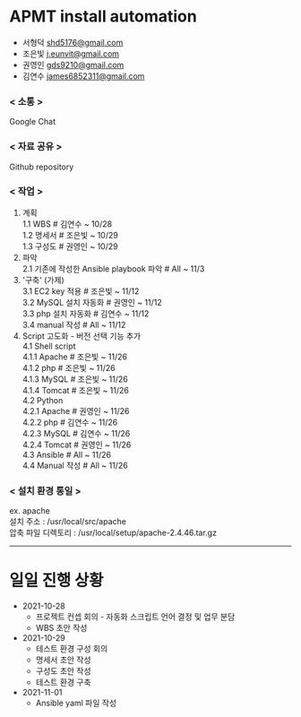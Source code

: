 # APMT install automation

- 서형덕 shd5176@gmail.com
- 조은빛 j.eunvit@gmail.com
- 권영인 gds9210@gmail.com
- 김연수 james6852311@gmail.com

### < 소통 >
Google Chat  

### < 자료 공유 >
Github repository  

### < 작업 >
1. 계획  
  1.1 WBS					# 김연수	~ 10/28  
  1.2 명세서				# 조은빛	~ 10/29  
  1.3 구성도				# 권영인	~ 10/29  
2. 파악  
  2.1 기존에 작성한 Ansible playbook 파악	# All	~ 11/3  
3. '구축' (가제)    
  3.1 EC2 key 적용				# 조은빛	~ 11/12  
  3.2 MySQL 설치 자동화			# 권영인	~ 11/12  
  3.3 php 설치 자동화			# 김연수	~ 11/12  
  3.4 manual 작성				# All	~ 11/12  
4. Script 고도화 - 버전 선택 기능 추가  
  4.1 Shell script  
    4.1.1 Apache				# 조은빛	~ 11/26  
    4.1.2 php				# 조은빛	~ 11/26  
    4.1.3 MySQL				# 조은빛	~ 11/26  
    4.1.4 Tomcat				# 조은빛	~ 11/26  
  4.2 Python  
    4.2.1 Apache				# 권영인	~ 11/26  
    4.2.2 php				# 김연수	~ 11/26  
    4.2.3 MySQL				# 김연수	~ 11/26  
    4.2.4 Tomcat				# 권영인	~ 11/26  
  4.3 Ansible				# All	~ 11/26  
  4.4 Manual 작성				# All	~ 11/26  

### < 설치 환경 통일 >
ex. apache  
설치 주소 : /usr/local/src/apache  
압축 파일 디렉토리 : /usr/local/setup/apache-2.4.46.tar.gz  

---------
# 일일 진행 상황
- 2021-10-28  
    - 프로젝트 컨셉 회의 - 자동화 스크립트 언어 결정 및 업무 분담
    - WBS 초안 작성
- 2021-10-29
    - 테스트 환경 구성 회의
    - 명세서 초안 작성
    - 구성도 초안 작성
    - 테스트 환경 구축
- 2021-11-01
    - Ansible yaml 파일 작성